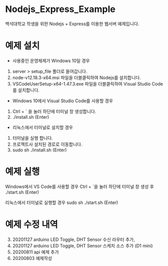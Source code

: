 # Nodejs_Express_Example
백석대학교 학생을 위한 Nodejs + Express를 이용한 웹서버 예제입니다.

# 예제 설치
- 사용중인 운영체제가 Windows 10일 경우 
1. server > setup_file 폴더로 들어갑니다.
2. node-v12.18.3-x64.msi 파일을 더블클릭하여 Nodejs를 설치합니다.
3. VSCodeUserSetup-x64-1.47.3.exe 파일을 더블클릭하여 Visual Studio Code를 설치합니다.


- Windows 10에서 Visual Studio Code를 사용할 경우
1. Ctrl + ` 을 눌러 하단에 터미널 창 생성합니다.
2. ./install.sh (Enter)

- 리눅스에서 터미널로 설치할 경우 
1. 터미널을 실행 합니다.
2. 프로젝트사 설치된 경로로 이동합니다.
3. sudo sh ./install.sh  (Enter)

# 예제 실행
Windows에서 VS Code를 사용할 경우
Ctrl + `을 눌러 하단에 터미널 창 생성 후
./start.sh (Enter)

리눅스에서 터미널로 실행할 경우 
sudo sh ./start.sh  (Enter)


# 예제 수정 내역
3. 20201127 arduino LED Toggle, DHT Sensor 수신 라우터 추가,
3. 20201127 arduino LED Toggle, DHT Sensor 스케치 소스 추가 (D1 mini)
2. 20200811 api 예제 추가
1. 20200803 예제작성
